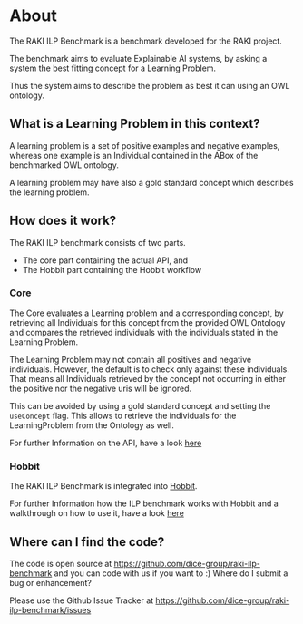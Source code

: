# About

The RAKI ILP Benchmark is a benchmark developed for the RAKI project.

The benchmark aims to evaluate Explainable AI systems, by asking a system the best fitting concept for a Learning Problem.

Thus the system aims to describe the problem as best it can using an OWL ontology.

## What is a Learning Problem in this context?

A learning problem is a set of positive examples and negative examples, whereas one example is an Individual contained in the ABox of the benchmarked OWL ontology.

A learning problem may have also a gold standard concept which describes the learning problem.


## How does it work?

The RAKI ILP benchmark consists of two parts.

* The core part containing the actual API, and 
* The Hobbit part containing the Hobbit workflow

### Core

The Core evaluates a Learning problem and a corresponding concept, by retrieving all
Individuals for this concept from the provided OWL Ontology and compares
the retrieved individuals with the individuals stated in the Learning Problem.

The Learning Problem may not contain all positives and negative individuals.
However, the default is to check only against these individuals. 
That means all Individuals retrieved by the concept not occurring in either the positive nor the negative uris will be ignored.

This can be avoided by using a gold standard concept and setting the `useConcept` flag. 
This allows to retrieve the individuals for the LearningProblem from the Ontology as well. 

For further Information on the API, have a look [here](api/)


### Hobbit

The RAKI ILP Benchmark is integrated into [Hobbit](https://project-hobbit.eu).

For further Information how the ILP benchmark works with Hobbit and a walkthrough on how to use it, have a look [here](hobbit/overview)


## Where can I find the code?

The code is open source at https://github.com/dice-group/raki-ilp-benchmark and you can code with us if you want to :)
Where do I submit a bug or enhancement?

Please use the Github Issue Tracker at https://github.com/dice-group/raki-ilp-benchmark/issues